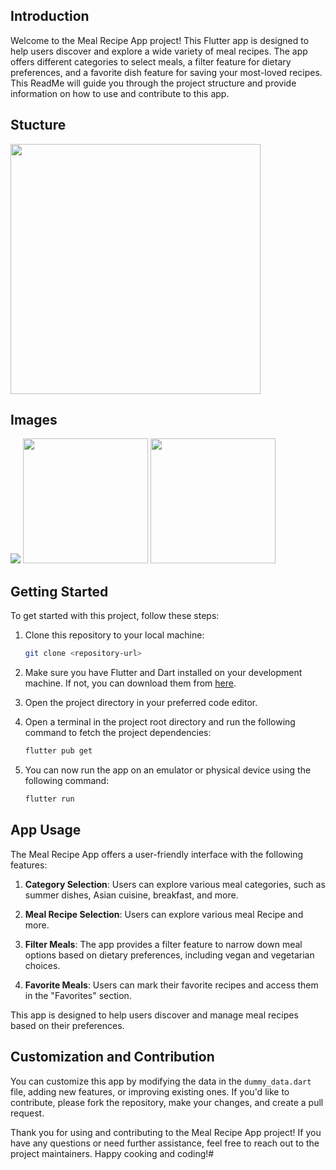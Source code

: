 ## Introduction

Welcome to the Meal Recipe App project! This Flutter app is designed to help users discover and explore a wide variety of meal recipes. The app offers different categories to select meals, a filter feature for dietary preferences, and a favorite dish feature for saving your most-loved recipes. This ReadMe will guide you through the project structure and provide information on how to use and contribute to this app.

## Stucture

<img src="https://github.com/sangshek03/Recipe_App/assets/110192004/5eb02135-9db5-4df6-b3ee-24c220ef492a" width="400">

## Images

<img src="https://github.com/sangshek03/Recipe_App/assets/110192004/eaf5f1e5-0815-41b5-a8f2-ef717fd6796f">
<img src="https://github.com/sangshek03/Recipe_App/assets/110192004/8de81899-be4e-4c4b-a339-d1abbca685ef"  width = '200'>
<img src="https://github.com/sangshek03/Recipe_App/assets/110192004/5cd4a9bc-3b1a-4685-b4da-63d9bb7a0c6a" width = '200'>

## Getting Started

To get started with this project, follow these steps:

1. Clone this repository to your local machine:

   ```bash
   git clone <repository-url>
   ```

2. Make sure you have Flutter and Dart installed on your development machine. If not, you can download them from [here](https://flutter.dev/docs/get-started/install).

3. Open the project directory in your preferred code editor.

4. Open a terminal in the project root directory and run the following command to fetch the project dependencies:

   ```bash
   flutter pub get
   ```

5. You can now run the app on an emulator or physical device using the following command:

   ```bash
   flutter run
   ```

## App Usage

The Meal Recipe App offers a user-friendly interface with the following features:

1. **Category Selection**: Users can explore various meal categories, such as summer dishes, Asian cuisine, breakfast, and more.

2. **Meal Recipe Selection**: Users can explore various meal Recipe and more.

3. **Filter Meals**: The app provides a filter feature to narrow down meal options based on dietary preferences, including vegan and vegetarian choices.

4. **Favorite Meals**: Users can mark their favorite recipes and access them in the "Favorites" section.

This app is designed to help users discover and manage meal recipes based on their preferences.

## Customization and Contribution

You can customize this app by modifying the data in the `dummy_data.dart` file, adding new features, or improving existing ones. If you'd like to contribute, please fork the repository, make your changes, and create a pull request.

Thank you for using and contributing to the Meal Recipe App project! If you have any questions or need further assistance, feel free to reach out to the project maintainers. Happy cooking and coding!#
